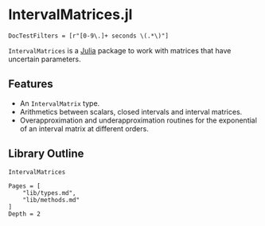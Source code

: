# IntervalMatrices.jl

```@meta
DocTestFilters = [r"[0-9\.]+ seconds \(.*\)"]
```

`IntervalMatrices` is a [Julia](http://julialang.org) package to work with
matrices that have uncertain parameters.

## Features

- An `IntervalMatrix` type.
- Arithmetics between scalars, closed intervals and interval matrices.
- Overapproximation and underapproximation routines for the exponential of an
  interval matrix at different orders.

## Library Outline

```@docs
IntervalMatrices
```

```@contents
Pages = [
    "lib/types.md",
    "lib/methods.md"
]
Depth = 2
```
